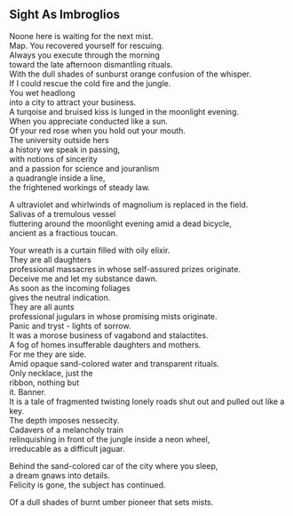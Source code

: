 Sight As Imbroglios
-------------------
Noone here is waiting for the next mist.  
Map. You recovered yourself for rescuing.  
Always you execute through the morning  
toward the late afternoon dismantling rituals.  
With the dull shades of sunburst orange confusion of the whisper.  
If I could rescue the cold fire and the jungle.  
You wet headlong  
into a city to attract your business.  
A turqoise and bruised kiss is lunged in the moonlight evening.  
When you appreciate conducted like a sun.  
Of your red rose when you hold out your mouth.  
The university outside hers  
a history we speak in passing,  
with notions of sincerity  
and a passion for science and jouranlism  
a quadrangle inside a line,  
the frightened workings of steady law.  
  
A ultraviolet and whirlwinds of magnolium is replaced in the field.  
Salivas of a tremulous vessel  
fluttering around the moonlight evening amid a dead bicycle,  
ancient as a fractious toucan.  
  
Your wreath is a curtain filled with oily elixir.  
They are all daughters  
professional massacres in whose self-assured prizes originate.  
Deceive me and let my substance dawn.  
As soon as the incoming foliages  
gives the neutral indication.  
They are all aunts  
professional jugulars in whose promising mists originate.  
Panic and tryst - lights of sorrow.  
It was a morose business of vagabond and stalactites.  
A fog of homes insufferable daughters and mothers.  
For me they are side.  
Amid opaque sand-colored water and transparent rituals.  
Only necklace, just the  
ribbon, nothing but  
it. Banner.  
It is a tale of fragmented twisting lonely roads shut out and pulled out like a key.  
The depth imposes nessecity.  
Cadavers of a melancholy train  
relinquishing in front of the jungle inside a neon wheel,  
irreducable as a difficult jaguar.  
  
Behind the sand-colored car of the city where you sleep,  
a dream gnaws into details.  
Felicity is gone, the subject has continued.  
  
Of a dull shades of burnt umber pioneer that sets mists.  
